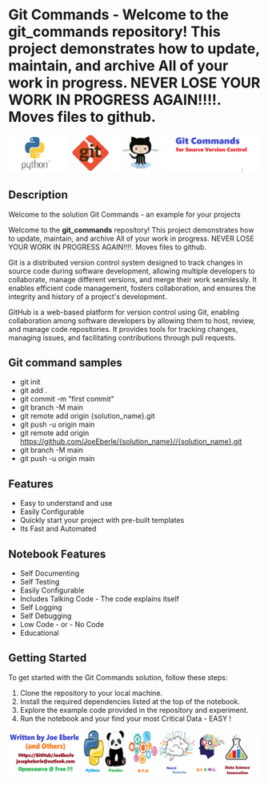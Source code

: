 # Git Commands - Welcome to the **git_commands** repository! This project demonstrates how to update, maintain, and archive All of your work in progress. NEVER LOSE YOUR WORK IN PROGRESS AGAIN!!!!. Moves files to github. 

![Code Logo](code.png)

## Description

Welcome to the solution Git Commands - an example for your projects

Welcome to the **git_commands** repository! This project demonstrates how to update, maintain, and archive All of your work in progress. NEVER LOSE YOUR WORK IN PROGRESS AGAIN!!!!. Moves files to github. 

Git is a distributed version control system designed to track changes in source code during software development, allowing multiple developers to collaborate, manage different versions, and merge their work seamlessly. It enables efficient code management, fosters collaboration, and ensures the integrity and history of a project's development.

GitHub is a web-based platform for version control using Git, enabling collaboration among software developers by allowing them to host, review, and manage code repositories. It provides tools for tracking changes, managing issues, and facilitating contributions through pull requests.

## Git command samples
- git init
- git add .
- git commit -m "first commit"
- git branch -M main
- git remote add origin {solution_name}.git
- git push -u origin main
- git remote add origin https://github.com/JoeEberle/{solution_name}//{solution_name}.git
- git branch -M main
- git push -u origin main

## Features

- Easy to understand and use  
- Easily Configurable 
- Quickly start your project with pre-built templates
- Its Fast and Automated


## Notebook Features

- Self Documenting 
- Self Testing 
- Easily Configurable
- Includes Talking Code - The code explains itself
- Self Logging 
- Self Debugging 
- Low Code - or - No Code
- Educational 

## Getting Started

To get started with the Git Commands solution, follow these steps:

1. Clone the repository to your local machine.
2. Install the required dependencies listed at the top of the notebook.
3. Explore the example code provided in the repository and experiment.
4. Run the notebook and your find your most Critical Data - EASY !

![Code Logo](developer.png)
